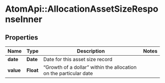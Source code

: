 # AtomApi::AllocationAssetSizeResponseInner

## Properties
Name | Type | Description | Notes
------------ | ------------- | ------------- | -------------
**date** | **Date** | Date for this asset size record | 
**value** | **Float** | “Growth of a dollar” within the allocation on the particular date | 


